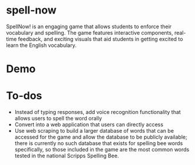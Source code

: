 # spell-now
SpellNow! is an engaging game that allows students to enforce their vocabulary and spelling. The game features interactive components, real-time feedback, and exciting visuals that aid students in getting excited to learn the English vocabulary.

# Demo

# To-dos
* Instead of typing responses, add voice recognition functionality that allows users to spell the word orally
* Convert into a web application that users can directly access
* Use web scraping to build a larger database of words that can be accessed for the game and allow the database to be publicly available; there is currently no such database that exists for spelling bee words specifically, so those included in the game are the most common words tested in the national Scripps Spelling Bee.

